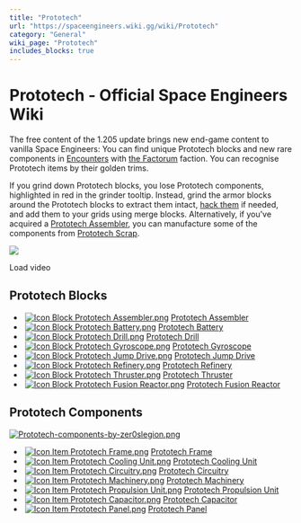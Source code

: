 ```yaml
---
title: "Prototech"
url: "https://spaceengineers.wiki.gg/wiki/Prototech"
category: "General"
wiki_page: "Prototech"
includes_blocks: true
---
```


# Prototech - Official Space Engineers Wiki

The free content of the 1.205 update brings new end-game content to vanilla Space Engineers: You can find unique Prototech blocks and new rare components in [Encounters](https://spaceengineers.wiki.gg/wiki/Encounters "Encounters") with [the Factorum](https://spaceengineers.wiki.gg/wiki/The_Factorum "The Factorum") faction. You can recognise Prototech items by their golden trims.

If you grind down Prototech blocks, you lose Prototech components, highlighted in red in the grinder tooltip. Instead, grind the armor blocks around the Prototech blocks to extract them intact, [hack them](https://spaceengineers.wiki.gg/wiki/Hacking#Can_I_hack_Prototech_Blocks? "Hacking") if needed, and add them to your grids using merge blocks. Alternatively, if you've acquired a [Prototech Assembler](https://spaceengineers.wiki.gg/wiki/Prototech_Assembler "Prototech Assembler"), you can manufacture some of the components from [Prototech Scrap](https://spaceengineers.wiki.gg/wiki/Prototech_Scrap "Prototech Scrap").

![](https://i.ytimg.com/vi/8PH4s5U9fbs/hqdefault.jpg)

Load video

## Prototech Blocks

*    [![Icon Block Prototech Assembler.png](https://spaceengineers.wiki.gg/images/thumb/3/3a/Icon_Block_Prototech_Assembler.png/21px-Icon_Block_Prototech_Assembler.png?1b6f74)](https://spaceengineers.wiki.gg/wiki/Prototech_Assembler "Prototech Assembler") [Prototech Assembler](https://spaceengineers.wiki.gg/wiki/Prototech_Assembler "Prototech Assembler")
*    [![Icon Block Prototech Battery.png](https://spaceengineers.wiki.gg/images/thumb/5/50/Icon_Block_Prototech_Battery.png/21px-Icon_Block_Prototech_Battery.png?41ba34)](https://spaceengineers.wiki.gg/wiki/Prototech_Battery "Prototech Battery") [Prototech Battery](https://spaceengineers.wiki.gg/wiki/Prototech_Battery "Prototech Battery")
*    [![Icon Block Prototech Drill.png](https://spaceengineers.wiki.gg/images/thumb/c/c0/Icon_Block_Prototech_Drill.png/21px-Icon_Block_Prototech_Drill.png?d90d38)](https://spaceengineers.wiki.gg/wiki/Prototech_Drill "Prototech Drill") [Prototech Drill](https://spaceengineers.wiki.gg/wiki/Prototech_Drill "Prototech Drill")
*    [![Icon Block Prototech Gyroscope.png](https://spaceengineers.wiki.gg/images/thumb/3/3b/Icon_Block_Prototech_Gyroscope.png/21px-Icon_Block_Prototech_Gyroscope.png?b32cab)](https://spaceengineers.wiki.gg/wiki/Prototech_Gyroscope "Prototech Gyroscope") [Prototech Gyroscope](https://spaceengineers.wiki.gg/wiki/Prototech_Gyroscope "Prototech Gyroscope")
*    [![Icon Block Prototech Jump Drive.png](https://spaceengineers.wiki.gg/images/thumb/3/37/Icon_Block_Prototech_Jump_Drive.png/21px-Icon_Block_Prototech_Jump_Drive.png?d9e55c)](https://spaceengineers.wiki.gg/wiki/Prototech_Jump_Drive "Prototech Jump Drive") [Prototech Jump Drive](https://spaceengineers.wiki.gg/wiki/Prototech_Jump_Drive "Prototech Jump Drive")
*    [![Icon Block Prototech Refinery.png](https://spaceengineers.wiki.gg/images/thumb/3/32/Icon_Block_Prototech_Refinery.png/21px-Icon_Block_Prototech_Refinery.png?f2a428)](https://spaceengineers.wiki.gg/wiki/Prototech_Refinery "Prototech Refinery") [Prototech Refinery](https://spaceengineers.wiki.gg/wiki/Prototech_Refinery "Prototech Refinery")
*    [![Icon Block Prototech Thruster.png](https://spaceengineers.wiki.gg/images/thumb/7/73/Icon_Block_Prototech_Thruster.png/21px-Icon_Block_Prototech_Thruster.png?18fba1)](https://spaceengineers.wiki.gg/wiki/Prototech_Thruster "Prototech Thruster") [Prototech Thruster](https://spaceengineers.wiki.gg/wiki/Prototech_Thruster "Prototech Thruster")
*    [![Icon Block Prototech Fusion Reactor.png](https://spaceengineers.wiki.gg/images/thumb/1/17/Icon_Block_Prototech_Fusion_Reactor.png/21px-Icon_Block_Prototech_Fusion_Reactor.png?be3c42)](https://spaceengineers.wiki.gg/wiki/Prototech_Fusion_Reactor "Prototech Fusion Reactor") [Prototech Fusion Reactor](https://spaceengineers.wiki.gg/wiki/Prototech_Fusion_Reactor "Prototech Fusion Reactor")

## Prototech Components

[![Prototech-components-by-zer0slegion.png](https://spaceengineers.wiki.gg/images/thumb/7/72/Prototech-components-by-zer0slegion.png/320px-Prototech-components-by-zer0slegion.png?6dc644)](https://spaceengineers.wiki.gg/wiki/File:Prototech-components-by-zer0slegion.png)

*    [![Icon Item Prototech Frame.png](https://spaceengineers.wiki.gg/images/thumb/c/c1/Icon_Item_Prototech_Frame.png/21px-Icon_Item_Prototech_Frame.png?3cac18)](https://spaceengineers.wiki.gg/wiki/Prototech_Frame "Prototech Frame") [Prototech Frame](https://spaceengineers.wiki.gg/wiki/Prototech_Frame "Prototech Frame")
*    [![Icon Item Prototech Cooling Unit.png](https://spaceengineers.wiki.gg/images/thumb/e/ea/Icon_Item_Prototech_Cooling_Unit.png/21px-Icon_Item_Prototech_Cooling_Unit.png?d0b542)](https://spaceengineers.wiki.gg/wiki/Prototech_Cooling_Unit "Prototech Cooling Unit") [Prototech Cooling Unit](https://spaceengineers.wiki.gg/wiki/Prototech_Cooling_Unit "Prototech Cooling Unit")
*    [![Icon Item Prototech Circuitry.png](https://spaceengineers.wiki.gg/images/thumb/f/ff/Icon_Item_Prototech_Circuitry.png/21px-Icon_Item_Prototech_Circuitry.png?ffd865)](https://spaceengineers.wiki.gg/wiki/Prototech_Circuitry "Prototech Circuitry") [Prototech Circuitry](https://spaceengineers.wiki.gg/wiki/Prototech_Circuitry "Prototech Circuitry")
*    [![Icon Item Prototech Machinery.png](https://spaceengineers.wiki.gg/images/thumb/c/c8/Icon_Item_Prototech_Machinery.png/21px-Icon_Item_Prototech_Machinery.png?2c72d9)](https://spaceengineers.wiki.gg/wiki/Prototech_Machinery "Prototech Machinery") [Prototech Machinery](https://spaceengineers.wiki.gg/wiki/Prototech_Machinery "Prototech Machinery")
*    [![Icon Item Prototech Propulsion Unit.png](https://spaceengineers.wiki.gg/images/thumb/6/65/Icon_Item_Prototech_Propulsion_Unit.png/21px-Icon_Item_Prototech_Propulsion_Unit.png?c9c91f)](https://spaceengineers.wiki.gg/wiki/Prototech_Propulsion_Unit "Prototech Propulsion Unit") [Prototech Propulsion Unit](https://spaceengineers.wiki.gg/wiki/Prototech_Propulsion_Unit "Prototech Propulsion Unit")
*    [![Icon Item Prototech Capacitor.png](https://spaceengineers.wiki.gg/images/thumb/6/68/Icon_Item_Prototech_Capacitor.png/21px-Icon_Item_Prototech_Capacitor.png?6bb4ed)](https://spaceengineers.wiki.gg/wiki/Prototech_Capacitor "Prototech Capacitor") [Prototech Capacitor](https://spaceengineers.wiki.gg/wiki/Prototech_Capacitor "Prototech Capacitor")
*    [![Icon Item Prototech Panel.png](https://spaceengineers.wiki.gg/images/thumb/7/78/Icon_Item_Prototech_Panel.png/21px-Icon_Item_Prototech_Panel.png?f14e17)](https://spaceengineers.wiki.gg/wiki/Prototech_Panel "Prototech Panel") [Prototech Panel](https://spaceengineers.wiki.gg/wiki/Prototech_Panel "Prototech Panel")
